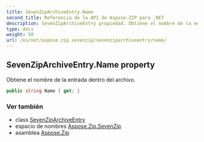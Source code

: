 ```yaml
---
title: SevenZipArchiveEntry.Name
second_title: Referencia de la API de Aspose.ZIP para .NET
description: SevenZipArchiveEntry propiedad. Obtiene el nombre de la entrada dentro del archivo.
type: docs
weight: 50
url: /es/net/aspose.zip.sevenzip/sevenziparchiveentry/name/
---
```

## SevenZipArchiveEntry.Name property

Obtiene el nombre de la entrada dentro del archivo.

```csharp
public string Name { get; }
```

### Ver también

* class [SevenZipArchiveEntry](../)
* espacio de nombres [Aspose.Zip.SevenZip](../../sevenziparchiveentry/)
* asamblea [Aspose.Zip](../../../)


